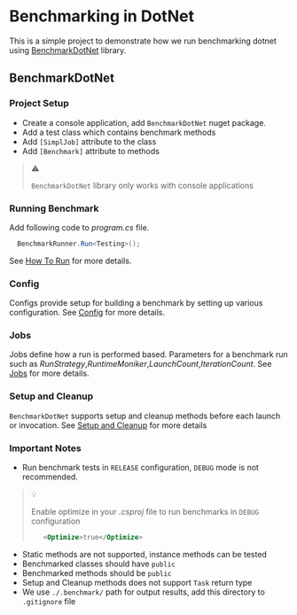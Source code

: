 # Benchmarking in DotNet

This is a simple project to demonstrate how we run benchmarking dotnet using 
[BenchmarkDotNet][] library.

## BenchmarkDotNet

### Project Setup

- Create a console application, add `BenchmarkDotNet` nuget package.
- Add a test class which contains benchmark methods
- Add `[SimplJob]` attribute to the class
- Add `[Benchmark]` attribute to methods

> :warning:
>
>`BenchmarkDotNet` library only works with console applications

### Running Benchmark

Add following code to _program.cs_ file.

```csharp
  BenchmarkRunner.Run<Testing>();
```

See [How To Run][] for more details.

### Config

Configs provide setup for building a benchmark by setting up various 
configuration. See [Config][] for more details.

### Jobs

Jobs define how a run is performed based. Parameters for a benchmark run
such as _RunStrategy_,_RuntimeMoniker_,_LaunchCount_,_IterationCount_. See 
[Jobs][] for more details. 

### Setup and Cleanup

`BenchmarkDotNet` supports setup and cleanup methods before each launch or
invocation. See [Setup and Cleanup][] for more details

### Important Notes

- Run benchmark tests in `RELEASE` configuration, `DEBUG` mode is not 
  recommended.
> :bulb:
>
> Enable optimize in your _.csproj_ file to run benchmarks in `DEBUG`
> configuration
> ```xml
>    <Optimize>true</Optimize>
> ```
- Static methods are not supported, instance methods can be tested
- Benchmarked classes should have `public`
- Benchmarked methods should be `public`
- Setup and Cleanup methods does not support `Task` return type
- We use `./.benchmark/` path for output results, add this directory to 
  `.gitignore` file

[BenchmarkDotNet]: https://benchmarkdotnet.org/
[How To Run]: https://benchmarkdotnet.org/articles/guides/how-to-run.html
[Config]: https://benchmarkdotnet.org/articles/configs/configs.html
[Jobs]: https://benchmarkdotnet.org/articles/configs/jobs.html
[Setup and Cleanup]: https://benchmarkdotnet.org/articles/features/setup-and-cleanup.html